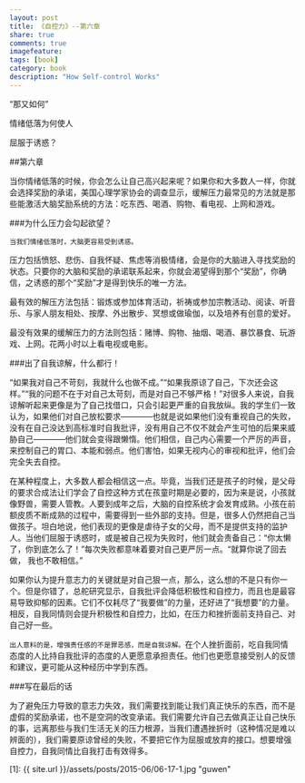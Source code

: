 ```yaml
---
layout: post
title: 《自控力》--第六章
share: true
comments: true
imagefeature:
tags: [book]
category: book
description: "How Self-control Works"
---
```

“那又如何”

情绪低落为何使人

屈服于诱惑？

<!--more-->

##第六章

当你情绪低落的时候，你会怎么让自己高兴起来呢？如果你和大多数人一样，你就会选择奖励的承诺，美国心理学家协会的调查显示，缓解压力最常见的方法就是那些能激活大脑奖励系统的方法：吃东西、喝酒、购物、看电视、上网和游戏。

###为什么压力会勾起欲望？

`当我们情绪低落时，大脑更容易受到诱惑。`

压力包括愤怒、悲伤、自我怀疑、焦虑等消极情绪，会是你的大脑进入寻找奖励的状态。只要你的大脑和奖励的承诺联系起来，你就会渴望得到那个“奖励”，你确信，之诱惑的那个“奖励”才是得到快乐的唯一方法。

最有效的解压方法包括：锻炼或参加体育活动，祈祷或参加宗教活动、阅读、听音乐、与家人朋友相处、按摩、外出散步、冥想或做瑜伽，以及培养有创意的爱好。

最没有效果的缓解压力的方法则包括：赌博、购物、抽烟、喝酒、暴饮暴食、玩游戏、上网。花两小时以上看电视或电影。

###出了自我谅解，什么都行！

“如果我对自己不苛刻，我就什么也做不成。”“如果我原谅了自己，下次还会这样。”“我的问题不在于对自己太苛刻，而是对自己不够严格！”对很多人来说，自我谅解听起来更像是为了自己找借口，只会引起更严重的自我放纵。我的学生们一致认为，如果他们对自己放松要求————也就是说如果他们没有重视自己的失败，没有在自己没达到高标准时自我批评，没有用自己不仅不就会产生可怕的后果来威胁自己————他们就会变得跟懒惰。他们相信，自己内心需要一个严厉的声音，来控制自己的胃口、本能和弱点。他们害怕，如果无视内心的审视和批评，他们会完全失去自控。

在某种程度上，大多数人都会相信这一点。毕竟，当我们还是孩子的时候，是父母的要求合成法让们学会了自控这种方式在孩童时期是必要的，因为来是说，小孩就像野兽，需要人管教。人要到成年之后，大脑的自控系统才会发育成熟。小孩在前额皮质不断成熟的过程中，需要得到一些外部的支持。但是，很多人仍然把自己当做孩子。坦白地说，他们表现的更像是虐待子女的父母，而不是提供支持的监护人。当他们屈服于诱惑时，或是被自己视为失败时，他们就会责备自己：“你太懒了，你到底怎么了！”每次失败都意味着要对自己更严厉一点。“就算你说了回去做， 我也不敢相信。”

如果你认为提升意志力的关键就是对自己狠一点，那么，这么想的不是只有你一个。但是你错了，总舵研究显示，自我批评会降低积极性和自控力，而且也是最容易导致抑郁的因素。它们不仅耗尽了“我要做”的力量，还好进了“我想要”的力量。相反，自我同情则会提升积极性和自控力，比如，在压力和挫折面前支持自己、对自己好一些。

`出人意料的是，增强责任感的不是罪恶感，而是自我谅解。`在个人挫折面前，吃自我同情态度的人比持自我批评的态度的人更愿意承担责任。他们也更愿意接受别人的反馈和建议，更可能从这种经历中学到东西。

###写在最后的话

为了避免压力导致的意志力失效，我们需要找到能让我们真正快乐的东西，而不是虚假的奖励承诺，也不是空洞的改变承诺。我们需要允许自己去做真正让自己快乐的事，远离那些与我们生活无关的压力根源，当我们遭遇挫折时（这种情况是难以辨面的），我们需要原谅曾经的失败，不要把它作为屈服或放弃的接口。想要增强自控力，自我同情比自我打击有效得多。

[1]: {{ site.url }}/assets/posts/2015-06/06-17-1.jpg "guwen"




